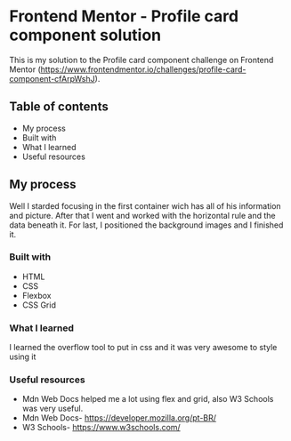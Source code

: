 # Frontend Mentor - Profile card component solution

This is my solution to the Profile card component challenge on Frontend Mentor (<https://www.frontendmentor.io/challenges/profile-card-component-cfArpWshJ>).

## Table of contents

- My process
- Built with
- What I learned
- Useful resources

## My process

Well I starded focusing in the first container wich has all of his information and picture. After that I went and worked with the horizontal rule and the data beneath it. For last, I positioned the background images and I finished it.

### Built with

- HTML
- CSS
- Flexbox
- CSS Grid

### What I learned

I learned the overflow tool to put in css and it was very awesome to style using it

### Useful resources

- Mdn Web Docs helped me a lot using flex and grid, also W3 Schools was very useful.
- Mdn Web Docs- <https://developer.mozilla.org/pt-BR/>
- W3 Schools- <https://www.w3schools.com/>
